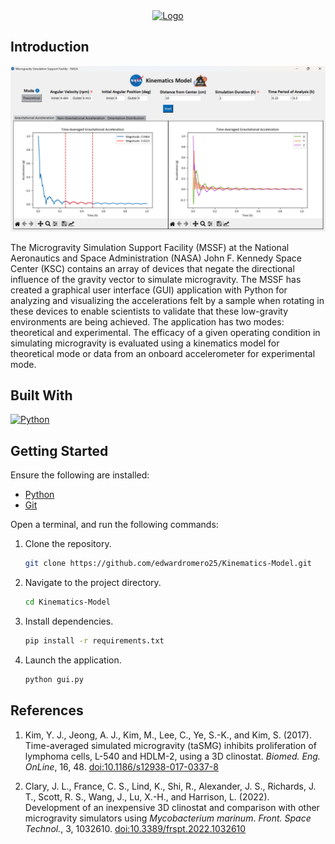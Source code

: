 <div align="center">
  <a href="https://public.ksc.nasa.gov/partnerships/capabilities-and-testing/testing-and-labs/microgravity-simulation-support-facility/">
    <img src="images/NASA_logo.svg" alt="Logo" width="100" height="100">
  </a>
</div>

## Introduction

<div align="center">
  <img src="images/example.png" alt="example" style="max-width: 100%; height: auto;">
</div>

The Microgravity Simulation Support Facility (MSSF) at the National Aeronautics and Space Administration (NASA) John F. Kennedy Space Center (KSC) contains an array of devices that negate the directional influence of the gravity vector to simulate microgravity. The MSSF has created a graphical user interface (GUI) application with Python for analyzing and visualizing the accelerations felt by a sample when rotating in these devices to enable scientists to validate that these low-gravity environments are being achieved. The application has two modes: theoretical and experimental. The efficacy of a given operating condition in simulating microgravity is evaluated using a kinematics model for theoretical mode or data from an onboard accelerometer for experimental mode.

## Built With

[![Python][python-logo]](https://www.python.org/)

[python-logo]: https://img.shields.io/badge/Python-3776AB?style=for-the-badge&logo=python&logoColor=white

## Getting Started

Ensure the following are installed:

- [Python](https://www.python.org/downloads/)
- [Git](https://git-scm.com/downloads)

Open a terminal, and run the following commands:

1. Clone the repository.

   ```bash
   git clone https://github.com/edwardromero25/Kinematics-Model.git
   ```

2. Navigate to the project directory.

   ```bash
   cd Kinematics-Model
   ```

3. Install dependencies.

   ```bash
   pip install -r requirements.txt
   ```

4. Launch the application.

   ```bash
   python gui.py
   ```

## References

1. Kim, Y. J., Jeong, A. J., Kim, M., Lee, C., Ye, S.-K., and Kim, S. (2017). Time-averaged simulated microgravity (taSMG) inhibits proliferation of lymphoma cells, L-540 and HDLM-2, using a 3D clinostat. _Biomed. Eng. OnLine_, 16, 48. [doi:10.1186/s12938-017-0337-8](https://doi.org/10.1186/s12938-017-0337-8)

2. Clary, J. L., France, C. S., Lind, K., Shi, R., Alexander, J. S., Richards, J. T., Scott, R. S., Wang, J., Lu, X.-H., and Harrison, L. (2022). Development of an inexpensive 3D clinostat and comparison with other microgravity simulators using _Mycobacterium marinum_. _Front. Space Technol._, 3, 1032610. [doi:10.3389/frspt.2022.1032610](https://doi.org/10.3389/frspt.2022.1032610)

